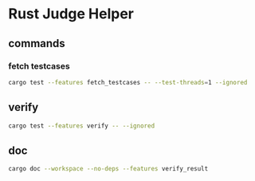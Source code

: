 # Rust Judge Helper

## commands

### fetch testcases

```sh
cargo test --features fetch_testcases -- --test-threads=1 --ignored
```

## verify

```sh
cargo test --features verify -- --ignored
```

## doc

```sh
cargo doc --workspace --no-deps --features verify_result
```
